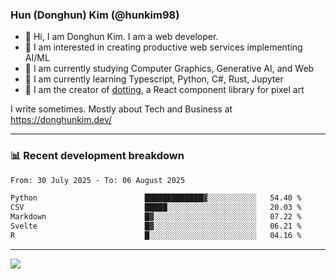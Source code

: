 ### Hun (Donghun) Kim (@hunkim98)

- 👋 Hi, I am Donghun Kim. I am a web developer. 
- 🤔 I am interested in creating productive web services implementing AI/ML
- 🔭 I am currently studying Computer Graphics, Generative AI, and Web 
- 🌱 I am currently learning Typescript, Python, C#, Rust, Jupyter
- 🎨 I am the creator of [dotting](https://github.com/hunkim98/dotting), a React component library for pixel art

I write sometimes. Mostly about Tech and Business at https://donghunkim.dev/

---
### 📊 Recent development breakdown
<!--START_SECTION:waka-->

```txt
From: 30 July 2025 - To: 06 August 2025

Python                        █████████████▓░░░░░░░░░░░   54.40 %
CSV                           █████░░░░░░░░░░░░░░░░░░░░   20.03 %
Markdown                      █▓░░░░░░░░░░░░░░░░░░░░░░░   07.22 %
Svelte                        █▓░░░░░░░░░░░░░░░░░░░░░░░   06.21 %
R                             █░░░░░░░░░░░░░░░░░░░░░░░░   04.16 %
```

<!--END_SECTION:waka-->
---

<!-- <div align='center'> -->
  <img align="center" src="https://github-readme-stats.vercel.app/api?username=hunkim98&theme=dark&show_icons=true"/>
<!-- </div> -->
<!--
**hunkim98/hunkim98** is a ✨ _special_ ✨ repository because its `README.md` (this file) appears on your GitHub profile.

Here are some ideas to get you started:

- 🔭 I’m currently working on ...
- 🌱 I’m currently learning ...
- 👯 I’m looking to collaborate on ...
- 🤔 I’m looking for help with ...
- 💬 Ask me about ...
- 📫 How to reach me: ...
- 😄 Pronouns: ...
- ⚡ Fun fact: ...
-->
